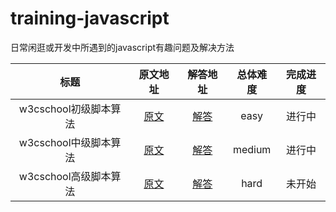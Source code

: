# training-javascript
日常闲逛或开发中所遇到的javascript有趣问题及解决方法

| 标题 | 原文地址 | 解答地址 | 总体难度 | 完成进度 |
|:---:|:---:|:---:|:---:|:---:|
|w3cschool初级脚本算法 | [原文](https://www.w3cschool.cn/codecamp/list?ccid=8) | [解答](https://github.com/sihai00/training-javascript/tree/master/w3cschool-easy) | easy | 进行中 |
|w3cschool中级脚本算法 | [原文](https://www.w3cschool.cn/codecamp/list?ccid=10) | [解答](https://github.com/sihai00/training-javascript/tree/master/w3cschool-medium) | medium | 进行中 |
|w3cschool高级脚本算法 | [原文](https://www.w3cschool.cn/codecamp/list?ccid=9) | [解答](https://github.com/sihai00/training-javascript/tree/master/w3cschool-hard) | hard | 未开始 |